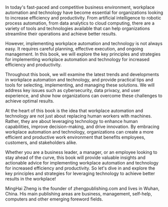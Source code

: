 
In today's fast-paced and competitive business environment, workplace automation and technology have become essential for organizations looking to increase efficiency and productivity. From artificial intelligence to robotic process automation, from data analytics to cloud computing, there are a variety of tools and technologies available that can help organizations streamline their operations and achieve better results.

However, implementing workplace automation and technology is not always easy. It requires careful planning, effective execution, and ongoing management. In this book, we will explore the key principles and strategies for implementing workplace automation and technology for increased efficiency and productivity.

Throughout this book, we will examine the latest trends and developments in workplace automation and technology, and provide practical tips and tools for selecting, implementing, and managing these solutions. We will address key issues such as cybersecurity, data privacy, and user experience, and show how organizations can overcome these challenges to achieve optimal results.

At the heart of this book is the idea that workplace automation and technology are not just about replacing human workers with machines. Rather, they are about leveraging technology to enhance human capabilities, improve decision-making, and drive innovation. By embracing workplace automation and technology, organizations can create a more efficient and productive work environment that benefits employees, customers, and stakeholders alike.

Whether you are a business leader, a manager, or an employee looking to stay ahead of the curve, this book will provide valuable insights and actionable advice for implementing workplace automation and technology for increased efficiency and productivity. So let's dive in and explore the key principles and strategies for leveraging technology to achieve better results in the workplace!

MingHai Zheng is the founder of zhengpublishing.com and lives in Wuhan, China. His main publishing areas are business, management, self-help, computers and other emerging foreword fields.

